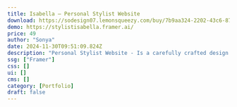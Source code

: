 ```yaml
---
title: Isabella — Personal Stylist Website
download: https://sodesign07.lemonsqueezy.com/buy/7b9aa324-2202-43c6-87a9-eb3de1ad59ad
demo: https://stylistisabella.framer.ai/
price: 49
author: "Sonya"
date: 2024-11-30T09:51:09.824Z
description: "Personal Stylist Website - Is a carefully crafted design solution designed for personal use seeking a smooth and dynamic online presence. This template can be used by all designers working in both the digital and fashion industries."
ssg: ["Framer"]
css: []
ui: []
cms: []
category: [Portfolio]
draft: false
---
```


